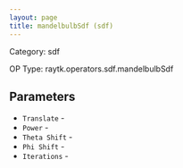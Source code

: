 ```yaml
---
layout: page
title: mandelbulbSdf (sdf)
---
```


Category: sdf

OP Type: raytk.operators.sdf.mandelbulbSdf

## Parameters

* `Translate` - 
* `Power` - 
* `Theta Shift` - 
* `Phi Shift` - 
* `Iterations` -
